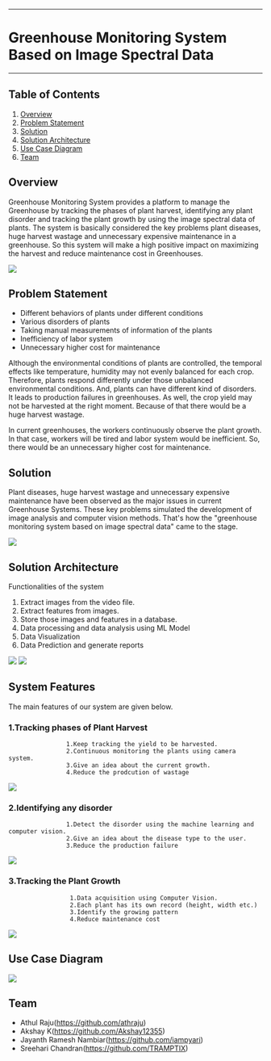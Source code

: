 ___
# Greenhouse Monitoring System Based on Image Spectral Data
___

## Table of Contents
1. [Overview](#overview)
2. [Problem Statement](#problem-statement)
3. [Solution](#solution)
4. [Solution Architecture](#solution-architecture)
5. [Use Case Diagram](#use-case-diagram)
6. [Team](#team)


## Overview
Greenhouse Monitoring System provides a platform to manage the Greenhouse by tracking the phases of plant harvest, identifying any plant disorder and tracking the plant growth by using the image spectral data of plants. The system is basically considered the key problems plant diseases, huge harvest wastage and unnecessary expensive maintenance in a greenhouse. So this system will make a high positive impact on maximizing the harvest and reduce maintenance cost in Greenhouses.

![](https://github.com/athraju/2021_IBM_Code_Challenge_Greeenhouse_Monitoring_System/blob/main/data/docs/introduction.png)

## Problem Statement
- Different behaviors of plants under different conditions
- Various disorders of plants
- Taking manual measurements of information of the plants
- Inefficiency of labor system
- Unnecessary higher cost for maintenance

Although the environmental conditions of plants are controlled, the temporal effects like temperature, humidity may not evenly balanced for each crop. Therefore, plants respond differently under those unbalanced environmental conditions. And, plants can have different kind of disorders. It leads to production failures in greenhouses. As well, the crop yield may not be harvested at the right moment. Because of that there would be a huge harvest wastage.

In current greenhouses, the workers continuously observe the plant growth. In that case, workers will be tired and labor system would be inefficient. So, there would be an unnecessary higher cost for maintenance.

## Solution
Plant diseases, huge harvest wastage and unnecessary expensive maintenance have been observed as the major issues in current Greenhouse Systems. These key problems simulated the development of image analysis and computer vision methods. That's how the "greenhouse monitoring system based on image spectral data" came to the stage.

![](https://github.com/athraju/2021_IBM_Code_Challenge_Greeenhouse_Monitoring_System/blob/main/data/docs/camerasystem.png)

## Solution Architecture
Functionalities of the system
1. Extract images from the video file.
2. Extract features from images.
3. Store those images and features in a database.
4. Data processing and data analysis using ML Model
5. Data Visualization
6. Data Prediction and generate reports

![](https://github.com/athraju/2021_IBM_Code_Challenge_Greeenhouse_Monitoring_System/blob/main/data/docs/architecture.png)
![](https://github.com/athraju/2021_IBM_Code_Challenge_Greeenhouse_Monitoring_System/blob/main/data/docs/architecture2.png)
## System Features
The main features of our system are given below.

###  1.Tracking phases of Plant Harvest
                    1.Keep tracking the yield to be harvested.
                    2.Continuous monitoring the plants using camera system.
                    3.Give an idea about the current growth.
                    4.Reduce the prodcution of wastage
![](https://github.com/athraju/2021_IBM_Code_Challenge_Greeenhouse_Monitoring_System/blob/main/data/docs/Items.png)

###  2.Identifying any disorder 
                    1.Detect the disorder using the machine learning and computer vision.
                    2.Give an idea about the disease type to the user.
                    3.Reduce the production failure
![](https://github.com/athraju/2021_IBM_Code_Challenge_Greeenhouse_Monitoring_System/blob/main/data/docs/Items%20(1).png)

###  3.Tracking the Plant Growth
                     1.Data acquisition using Computer Vision.
                     2.Each plant has its own record (height, width etc.)
                     3.Identify the growing pattern
                     4.Reduce maintenance cost
![](https://github.com/athraju/2021_IBM_Code_Challenge_Greeenhouse_Monitoring_System/blob/main/data/docs/Items%20(2).png)

## Use Case Diagram
![](https://github.com/athraju/2021_IBM_Code_Challenge_Greeenhouse_Monitoring_System/blob/main/data/docs/usecase_diagram.png)

## Team
-  Athul Raju(https://github.com/athraju)
-  Akshay K(https://github.com/Akshay12355)
-  Jayanth Ramesh Nambiar(https://github.com/iampyari)
-  Sreehari Chandran(https://github.com/TRAMPTIX)
